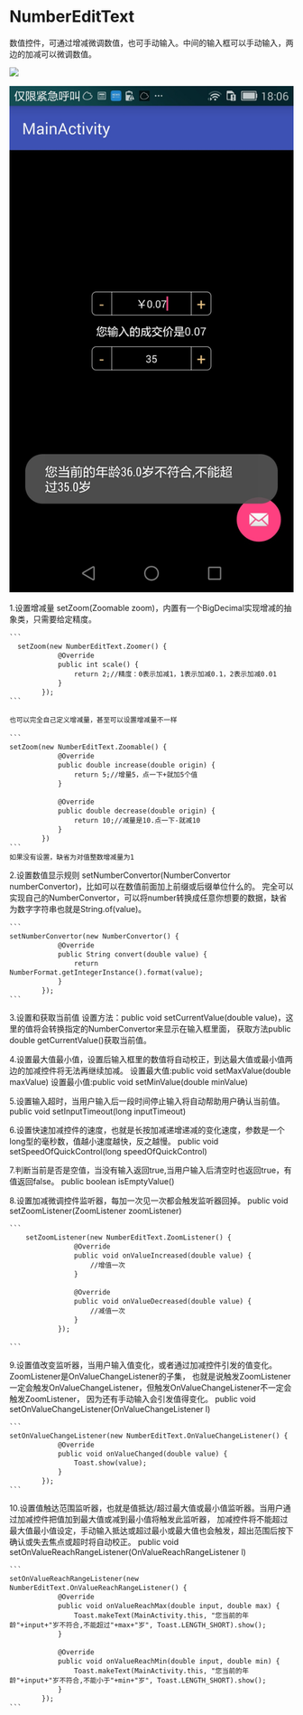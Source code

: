 # NumberEditText
数值控件，可通过增减微调数值，也可手动输入。中间的输入框可以手动输入，两边的加减可以微调数值。

[![](https://jitpack.io/v/Bvin/NumberEditText.svg)](https://jitpack.io/#Bvin/NumberEditText)

![截图](https://raw.githubusercontent.com/Bvin/NumberEditText/master/sample/src/main/assets/Screenshot1.jpeg)

1.设置增减量
    setZoom(Zoomable zoom)，内置有一个BigDecimal实现增减的抽象类，只需要给定精度。

    ```
      setZoom(new NumberEditText.Zoomer() {
                @Override
                public int scale() {
                    return 2;//精度：0表示加减1，1表示加减0.1，2表示加减0.01
                }
            });
    ```

    也可以完全自己定义增减量，甚至可以设置增减量不一样

    ```
    setZoom(new NumberEditText.Zoomable() {
                @Override
                public double increase(double origin) {
                    return 5;//增量5，点一下+就加5个值
                }
    
                @Override
                public double decrease(double origin) {
                    return 10;//减量是10.点一下-就减10
                }
            })
    ```
    如果没有设置，缺省为对值整数增减量为1

2.设置数值显示规则
    setNumberConvertor(NumberConvertor numberConvertor)，比如可以在数值前面加上前缀或后缀单位什么的。
完全可以实现自己的NumberConvertor，可以将number转换成任意你想要的数据，缺省为数字字符串也就是String.of(value)。

    ```
    setNumberConvertor(new NumberConvertor() {
                @Override
                public String convert(double value) {
                    return NumberFormat.getIntegerInstance().format(value);
                }
            });
    ```

3.设置和获取当前值
    设置方法：public void setCurrentValue(double value)，这里的值将会转换指定的NumberConvertor来显示在输入框里面，
    获取方法public double getCurrentValue()获取当前值。
  
4.设置最大值最小值，设置后输入框里的数值将自动校正，到达最大值或最小值两边的加减控件将无法再继续加减。
    设置最大值:public void setMaxValue(double maxValue)
    设置最小值:public void setMinValue(double minValue)
    
5.设置输入超时，当用户输入后一段时间停止输入将自动帮助用户确认当前值。
    public void setInputTimeout(long inputTimeout)
    
6.设置快速加减控件的速度，也就是长按加减递增递减的变化速度，参数是一个long型的毫秒数，值越小速度越快，反之越慢。
    public void setSpeedOfQuickControl(long speedOfQuickControl)
    
7.判断当前是否是空值，当没有输入返回true,当用户输入后清空时也返回true，有值返回false。
    public boolean isEmptyValue()
    
8.设置加减微调控件监听器，每加一次见一次都会触发监听器回掉。
    public void setZoomListener(ZoomListener zoomListener)
    
    ```
        setZoomListener(new NumberEditText.ZoomListener() {
                    @Override
                    public void onValueIncreased(double value) {
                        //增值一次
                    }
        
                    @Override
                    public void onValueDecreased(double value) {
                        //减值一次
                    }
                });
    
    ```
    
9.设置值改变监听器，当用户输入值变化，或者通过加减控件引发的值变化。ZoomListener是OnValueChangeListener的子集，
也就是说触发ZoomListener一定会触发OnValueChangeListener，但触发OnValueChangeListener不一定会触发ZoomListener，
因为还有手动输入会引发值得变化。
    public void setOnValueChangeListener(OnValueChangeListener l)
    
    ```
    setOnValueChangeListener(new NumberEditText.OnValueChangeListener() {
                @Override
                public void onValueChanged(double value) {
                    Toast.show(value);
                }
            });
    ```
10.设置值触达范围监听器，也就是值抵达/超过最大值或最小值监听器。当用户通过加减控件把值加到最大值或减到最小值将触发此监听器，
加减控件将不能超过最大值最小值设定，手动输入抵达或超过最小或最大值也会触发，超出范围后按下确认或失去焦点或超时将自动校正。
    public void setOnValueReachRangeListener(OnValueReachRangeListener l) 

    ```
    setOnValueReachRangeListener(new NumberEditText.OnValueReachRangeListener() {
                @Override
                public void onValueReachMax(double input, double max) {
                    Toast.makeText(MainActivity.this, "您当前的年龄"+input+"岁不符合,不能超过"+max+"岁", Toast.LENGTH_SHORT).show();
                }
    
                @Override
                public void onValueReachMin(double input, double min) {
                    Toast.makeText(MainActivity.this, "您当前的年龄"+input+"岁不符合,不能小于"+min+"岁", Toast.LENGTH_SHORT).show();
                }
            });
    ```
    